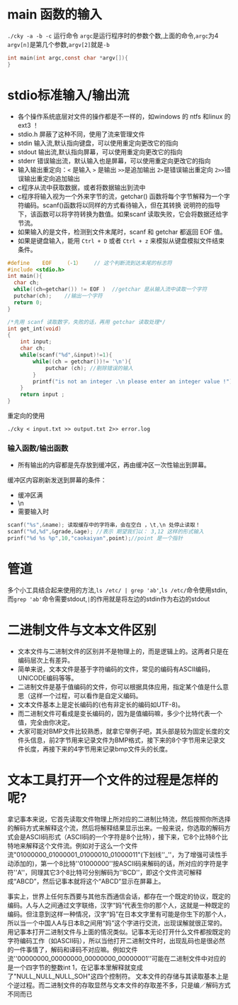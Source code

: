 # main 函数的输入
`./cky -a -b -c` 运行命令
`argc`是运行程序时的参数个数,上面的命令,`argc`为4
`argv[n]`是第几个参数,`argv[2]`就是`-b`
```c
int main(int argc,const char *argv[]){
}
```

# stdio标准输入/输出流
- 各个操作系统底层对文件的操作都是不一样的，如windows 的 ntfs 和linux 的 ext3 ！
- stdio.h 屏蔽了这种不同，使用了流来管理文件
- stdin 输入流,默认指向键盘，可以使用重定向更改它的指向
- stdout 输出流,默认指向屏幕，可以使用重定向更改它的指向
- stderr 错误输出流，默认输入也是屏幕，可以使用重定向更改它的指向
- 输入输出重定向：`<` 是输入 `>` 是输出 `>>`是追加输出 `2>`是错误输出重定向 `2>>`错误输出重定向追加输出
- c程序从流中获取数据，或者将数据输出到流中
- c程序将输入视为一个外来字节的流，getchar() 函数将每个字节解释为一个字符编码。scanf()函数将以同样的方式看待输入，但在其转换 说明符的指导下，该函数可以将字符转换为数值。如果scanf 读取失败，它会将数据还给字节流。
- 如果输入的是文件，检测到文件末尾时，scanf 和 getchar 都返回 EOF 值。
- 如果是键盘输入，能用 `Ctrl + D` 或者 `Ctrl + z` 来模拟从键盘模拟文件结束条件。
```c
#define    EOF    （-1）    // 这个判断流到达末尾的标志符
#include <stdio.h>
int main(){
  char ch;
  while((ch=getchar()) != EOF )  //getchar 是从输入流中读取一个字符
  putchar(ch);    //输出一个字符
  return 0;
}
```

```c
/*先用 scanf 读取数字，失败的话，再用 getchar 读取处理*/
int get_int(void)
{
    int input;
    char ch;
    while(scanf("%d",&input)!=1){
        while((ch = getchar())!= '\n'){
            putchar (ch); //剔除错误的输入
        }
        printf("is not an integer .\n please enter an integer value !");
    }
    return input ;
}
```

重定向的使用
```
./cky < input.txt >> output.txt 2>> error.log
```


### 输入函数/输出函数
- 所有输出的内容都是先存放到缓冲区，再由缓冲区一次性输出到屏幕。

缓冲区内容刷新发送到屏幕的条件：
- 缓冲区满
- \n
- 需要输入时
```c
scanf("%s",&name); 读取缓存中的字符串，会在空白 ，\t,\n 处停止读取！
scanf("%d,%d",&grade,&age); //表示 期望我们以： 3,12 这样的形式输入
prinf("%d %s %p",10,"caokaiyan",point);//point 是一个指针
```

# 管道
多个小工具结合起来使用的方法,`ls /etc/ | grep 'ab'`,`ls /etc/`命令使用stdin,而`grep 'ab'`命令需要stdout,`|`的作用就是将左边的stdin作为右边的stdout


# 二进制文件与文本文件区别
- 文本文件与二进制文件的区别并不是物理上的，而是逻辑上的。这两者只是在编码层次上有差异。
- 简单来说，文本文件是基于字符编码的文件，常见的编码有ASCII编码，UNICODE编码等等。
- 二进制文件是基于值编码的文件，你可以根据具体应用，指定某个值是什么意思（这样一个过程，可以看作是自定义编码。
- 文本文件基本上是定长编码的(也有非定长的编码如UTF-8)。
- 而二进制文件可看成是变长编码的，因为是值编码嘛，多少个比特代表一个值，完全由你决定。
- 大家可能对BMP文件比较熟悉，就拿它举例子吧，其头部是较为固定长度的文件头信息，前2字节用来记录文件为BMP格式，接下来的8个字节用来记录文件长度，再接下来的4字节用来记录bmp文件头的长度。

# 文本工具打开一个文件的过程是怎样的呢?
拿记事本来说，它首先读取文件物理上所对应的二进制比特流，然后按照你所选择的解码方式来解释这个流，然后将解释结果显示出来。一般来说，你选取的解码方式会是ASCII码形式（ASCII码的一个字符是8个比特），接下来，它8个比特8个比特地来解释这个文件流。例如对于这么一个文件流"01000000_01000001_01000010_01000011"(下划线''_''，为了增强可读性手动添加的)，第一个8比特''01000000''按ASCII码来解码的话，所对应的字符是字符''A''，同理其它3个8比特可分别解码为''BCD''，即这个文件流可解释成“ABCD”，然后记事本就将这个“ABCD”显示在屏幕上。

事实上，世界上任何东西要与其他东西通信会话，都存在一个既定的协议，既定的编码。人与人之间通过文字联络，汉字“妈”代表生你的那个人，这就是一种既定的编码。但注意到这样一种情况，汉字“妈”在日本文字里有可能是你生下的那个人，所以当一个中国人A与日本B之间用“妈”这个字进行交流，出现误解就很正常的。用记事本打开二进制文件与上面的情况类似。记事本无论打开什么文件都按既定的字符编码工作（如ASCII码），所以当他打开二进制文件时，出现乱码也是很必然的一件事情了，解码和译码不对应嘛。例如文件流''00000000_00000000_00000000_00000001''可能在二进制文件中对应的是一个四字节的整数int 1，在记事本里解释就变成了"NULL_NULL_NULL_SOH"这四个控制符。
文本文件的存储与其读取基本上是个逆过程。而二进制文件的存取显然与文本文件的存取差不多，只是编／解码方式不同而已
